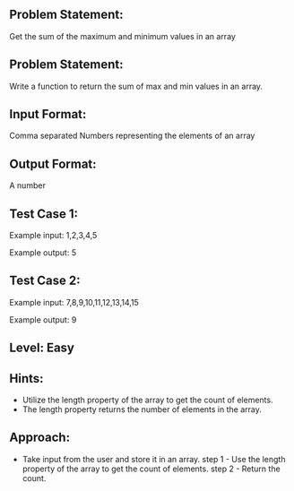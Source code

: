 ## Problem Statement:
Get the sum of the maximum and minimum values in an array

## Problem Statement:
Write a function to return the sum of max and 
min values in an array. 


## Input Format:
Comma separated Numbers representing the elements of an array

## Output Format:
A number

## Test Case 1:
Example input:
1,2,3,4,5

Example output:
5

## Test Case 2:
Example input:
7,8,9,10,11,12,13,14,15

Example output:
9

## Level: Easy

## Hints:
- Utilize the length property of the array to 
get the count of elements.
- The length property returns the 
number of elements in the array.

## Approach:
- Take input from the user and store it in an array.
step 1 - Use the length property of the array to get the count of elements.
step 2 -  Return the count.

